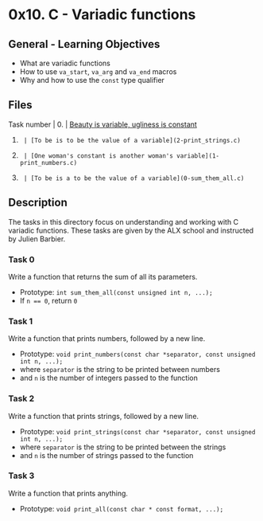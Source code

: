 # 0x10. C - Variadic functions

## General - Learning Objectives
- What are variadic functions
- How to use `va_start`, `va_arg` and `va_end` macros
- Why and how to use the `const` type qualifier

## Files
Task number | 
0.	    | [Beauty is variable, ugliness is constant](3-print_all.c)
1.	    | [To be is to be the value of a variable](2-print_strings.c)
2.	    | [One woman's constant is another woman's variable](1-print_numbers.c)
3.	    | [To be is a to be the value of a variable](0-sum_them_all.c)

## Description
The tasks in this directory focus on understanding and working with C variadic functions. These tasks are given by the ALX school and instructed by Julien Barbier.

### Task 0
Write a function that returns the sum of all its parameters.

- Prototype: `int sum_them_all(const unsigned int n, ...);`
- If `n == 0`, return `0`

### Task 1
Write a function that prints numbers, followed by a new line.

- Prototype: `void print_numbers(const char *separator, const unsigned int n, ...);`
- where `separator` is the string to be printed between numbers
- and `n` is the number of integers passed to the function

### Task 2
Write a function that prints strings, followed by a new line.

- Prototype: `void print_strings(const char *separator, const unsigned int n, ...);`
- where `separator` is the string to be printed between the strings
- and `n` is the number of strings passed to the function

### Task 3
Write a function that prints anything.

- Prototype: `void print_all(const char * const format, ...);`
